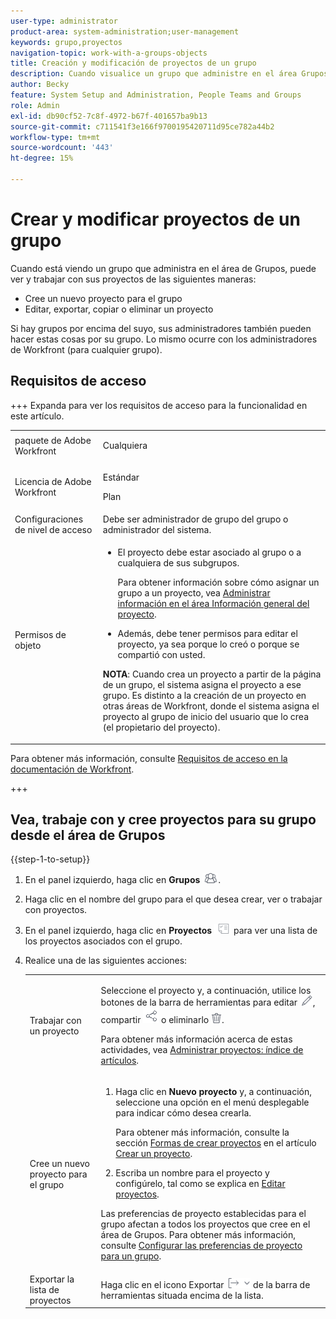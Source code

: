 ```yaml
---
user-type: administrator
product-area: system-administration;user-management
keywords: grupo,proyectos
navigation-topic: work-with-a-groups-objects
title: Creación y modificación de proyectos de un grupo
description: Cuando visualice un grupo que administre en el área Grupos, puede crear, editar, exportar, copiar y eliminar los proyectos del grupo.
author: Becky
feature: System Setup and Administration, People Teams and Groups
role: Admin
exl-id: db90cf52-7c8f-4972-b67f-401657ba9b13
source-git-commit: c711541f3e166f9700195420711d95ce782a44b2
workflow-type: tm+mt
source-wordcount: '443'
ht-degree: 15%

---
```


# Crear y modificar proyectos de un grupo

Cuando está viendo un grupo que administra en el área de Grupos, puede ver y trabajar con sus proyectos de las siguientes maneras:

* Cree un nuevo proyecto para el grupo
* Editar, exportar, copiar o eliminar un proyecto

Si hay grupos por encima del suyo, sus administradores también pueden hacer estas cosas por su grupo. Lo mismo ocurre con los administradores de Workfront (para cualquier grupo).

## Requisitos de acceso

+++ Expanda para ver los requisitos de acceso para la funcionalidad en este artículo.

<table style="table-layout:auto"> 
 <col> 
 <col> 
 <tbody> 
  <tr> 
   <td>paquete de Adobe Workfront</td> 
   <td><p>Cualquiera</p></td> 
  </tr> 
  <tr> 
   <td>Licencia de Adobe Workfront</td> 
   <td><p>Estándar</p>
       <p>Plan</p></td>
  </tr>
  <tr>
   <td>Configuraciones de nivel de acceso</td> 
   <td>Debe ser administrador de grupo del grupo o administrador del sistema.</td>
  </tr>
  <tr> 
   <td>Permisos de objeto</td>
   <td> 
    <ul> 
     <li> <p>El proyecto debe estar asociado al grupo o a cualquiera de sus subgrupos. </p> <p>Para obtener información sobre cómo asignar un grupo a un proyecto, vea <a href="../../../manage-work/projects/manage-projects/understand-project-overview-area.md" class="MCXref xref">Administrar información en el área Información general del proyecto</a>.</p> </li> 
     <li> <p>Además, debe tener permisos para editar el proyecto, ya sea porque lo creó o porque se compartió con usted.</p></li> 
    </ul>
    <p><b>NOTA</b>: Cuando crea un proyecto a partir de la página de un grupo, el sistema asigna el proyecto a ese grupo. Es distinto a la creación de un proyecto en otras áreas de Workfront, donde el sistema asigna el proyecto al grupo de inicio del usuario que lo crea (el propietario del proyecto).</p> </td>
  </tr>
 </tbody> 
</table>

Para obtener más información, consulte [Requisitos de acceso en la documentación de Workfront](/help/quicksilver/administration-and-setup/add-users/access-levels-and-object-permissions/access-level-requirements-in-documentation.md).

+++

## Vea, trabaje con y cree proyectos para su grupo desde el área de Grupos

{{step-1-to-setup}}

1. En el panel izquierdo, haga clic en **Grupos** ![Grupos](assets/groups-icon.png).

1. Haga clic en el nombre del grupo para el que desea crear, ver o trabajar con proyectos.
1. En el panel izquierdo, haga clic en **Proyectos** ![Proyectos en el menú principal](assets/projects-in-main-menu.png) para ver una lista de los proyectos asociados con el grupo.

1. Realice una de las siguientes acciones:

   <table style="table-layout:auto"> 
    <col> 
    <col> 
    <tbody> 
     <tr> 
      <td role="rowheader"> <p>Trabajar con un proyecto</p> </td> 
      <td> <p>Seleccione el proyecto y, a continuación, utilice los botones de la barra de herramientas para editar <img src="assets/edit-icon.png">, compartir <img src="assets/share-icon.png"> o eliminarlo <img src="assets/delete.png">.</p> <p>Para obtener más información acerca de estas actividades, vea <a href="../../../manage-work/projects/manage-projects/manage-projects-overview.md" class="MCXref xref">Administrar proyectos: índice de artículos</a>.</p> </td> 
     </tr> 
     <tr> 
      <td role="rowheader"> <p>Cree un nuevo proyecto para el grupo</p> </td> 
      <td> 
       <ol> 
        <li value="1"> <p>Haga clic en <strong>Nuevo proyecto</strong> y, a continuación, seleccione una opción en el menú desplegable para indicar cómo desea crearla. </p> <p>Para obtener más información, consulte la sección <a href="../../../manage-work/projects/create-projects/create-project.md#ways-to-create-projects" class="MCXref xref">Formas de crear proyectos</a> en el artículo <a href="../../../manage-work/projects/create-projects/create-project.md" class="MCXref xref">Crear un proyecto</a>.</p> </li> 
        <li value="2">Escriba un nombre para el proyecto y configúrelo, tal como se explica en <a href="../../../manage-work/projects/manage-projects/edit-projects.md" class="MCXref xref">Editar proyectos</a>.</li> 
       </ol> <p> Las preferencias de proyecto establecidas para el grupo afectan a todos los proyectos que cree en el área de Grupos. Para obtener más información, consulte <a href="../../../administration-and-setup/manage-groups/create-and-manage-groups/configure-project-preferences-group.md" class="MCXref xref">Configurar las preferencias de proyecto para un grupo</a>.</p> </td> 
     </tr> 
     <tr> 
      <td role="rowheader">Exportar la lista de proyectos</td> 
      <td>Haga clic en el icono Exportar <img src="assets/export.png"> de la barra de herramientas situada encima de la lista.</td> 
     </tr> 
    </tbody> 
   </table>
